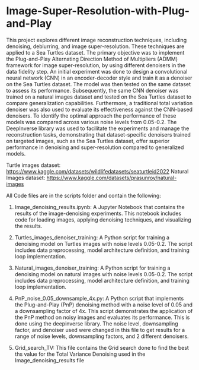 # Image-Super-Resolution-with-Plug-and-Play

This project explores different image reconstruction techniques, including denoising, deblurring, and image super-resolution. These techniques are applied
to a Sea Turtles dataset. The primary objective was to implement the
Plug-and-Play Alternating Direction Method of Multipliers (ADMM) framework
for image super-resolution, by using different denoisers in the data
fidelity step. An initial experiment was done to design a convolutional neural
network (CNN) in an encoder-decoder style and train it as a denoiser on
the Sea Turtles dataset. The model was then tested on the same dataset to
assess its performance. Subsequently, the same CNN denoiser was trained
on a natural images dataset and tested on the Sea Turtles dataset to compare
generalization capabilities. Furthermore, a traditional total variation
denoiser was also used to evaluate its effectiveness against the CNN-based
denoisers. To identify the optimal approach the performance of these models
was compared across various noise levels from 0.05-0.2. The DeepInverse library
was used to facilitate the experiments and manage the reconstruction
tasks, demonstrating that dataset-specific denoisers trained on targeted images,
such as the Sea Turtles dataset, offer superior performance in denoising
and super-resolution compared to generalized models.



Turtle images dataset: https://www.kaggle.com/datasets/wildlifedatasets/seaturtleid2022
Natural Images dataset: https://www.kaggle.com/datasets/prasunroy/natural-images

All Code files are in the scripts folder and contain the following:

1. Image_denoising_results.ipynb:
A Jupyter Notebook that contains the results of the image-denoising experiments. This notebook includes code for loading images, applying denoising techniques, and visualizing the results.

2. Turtles_images_denoiser_training:
A Python script for training a denoising model on Turtles images with noise levels 0.05-0.2. The script includes data preprocessing, model architecture definition, and training loop implementation.

3. Natural_images_denoiser_training:
A Python script for training a denoising model on natural images with noise levels 0.05-0.2. The script includes data preprocessing, model architecture definition, and training loop implementation.

4. PnP_noise_0.05_downsample_4x.py:
A Python script that implements the Plug-and-Play (PnP) denoising method with a noise level of 0.05 and a downsampling factor of 4x. This script demonstrates the application of the PnP method on noisy images and evaluates its performance. This is done using the deepinverse library. The noise level, downsampling factor, and denoiser used were changed in this file to get results for a range of noise levels, downsampling factors, and 2 different denoisers. 

5. Grid_search_TV:
This file contains the Grid search done to find the best ths value for the Total Variance Denoising used in the Image_denoising_results file
